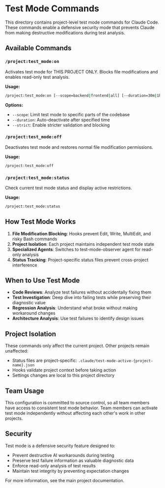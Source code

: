 # Test Mode Commands

This directory contains project-level test mode commands for Claude Code. These commands enable a defensive security mode that prevents Claude from making destructive modifications during test analysis.

## Available Commands

### `/project:test_mode:on`
Activates test mode for THIS PROJECT ONLY. Blocks file modifications and enables read-only test analysis.

**Usage:**
```bash
/project:test_mode:on [--scope=backend|frontend|all] [--duration=30m|1h|2h] [--strict]
```

**Options:**
- `--scope`: Limit test mode to specific parts of the codebase
- `--duration`: Auto-deactivate after specified time
- `--strict`: Enable stricter validation and blocking

### `/project:test_mode:off`
Deactivates test mode and restores normal file modification permissions.

**Usage:**
```bash
/project:test_mode:off
```

### `/project:test_mode:status`
Check current test mode status and display active restrictions.

**Usage:**
```bash
/project:test_mode:status
```

## How Test Mode Works

1. **File Modification Blocking**: Hooks prevent Edit, Write, MultiEdit, and risky Bash commands
2. **Project Isolation**: Each project maintains independent test mode state
3. **Specialized Agents**: Switches to test-mode-observer agent for read-only analysis
4. **Status Tracking**: Project-specific status files prevent cross-project interference

## When to Use Test Mode

- **Code Reviews**: Analyze test failures without accidentally fixing them
- **Test Investigation**: Deep dive into failing tests while preserving their diagnostic value
- **Regression Analysis**: Understand what broke without making workaround changes
- **Architecture Analysis**: Use test failures to identify design issues

## Project Isolation

These commands only affect the current project. Other projects remain unaffected:
- Status files are project-specific: `.claude/test-mode-active-{project-name}.json`
- Hooks validate project context before taking action
- Settings changes are local to this project directory

## Team Usage

This configuration is committed to source control, so all team members have access to consistent test mode behavior. Team members can activate test mode independently without affecting each other's work in other projects.

## Security

Test mode is a defensive security feature designed to:
- Prevent destructive AI workarounds during testing
- Preserve test failure information as valuable diagnostic data
- Enforce read-only analysis of test results
- Maintain test integrity by preventing expectation changes

For more information, see the main project documentation.
